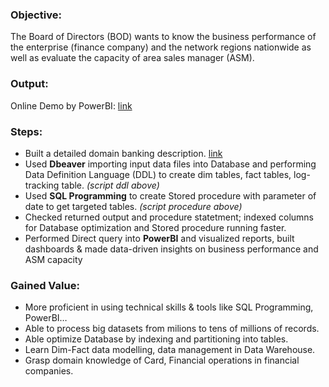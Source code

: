 ### **Objective**: 
The Board of Directors (BOD) wants to know the business performance of the enterprise (finance company) and the network regions nationwide as well as evaluate the capacity of area sales manager (ASM).

### **Output**: 
Online Demo by PowerBI: [link](https://app.powerbi.com/view?r=eyJrIjoiMDljNmJkMzEtZjk4NS00ZDljLThjM2EtNTEyNWEzOTllMzI2IiwidCI6IjZhYzJhZDA2LTY5MmMtNDY2My1iN2FmLWE5ZmYyYTg2NmQwYyIsImMiOjEwfQ%3D%3D)

### **Steps**:
-	Built a detailed domain banking description. [link](https://1drv.ms/x/c/7bf0fb35dcf828c6/EfKnKg8WNytOhlrzT7ybsfkBmjY3tAB3SZaDXGOyI9YdfQ?e=q7BNNk)
-	Used **Dbeaver** importing input data files into Database and performing Data Definition Language (DDL) to create dim tables, fact tables, log-tracking table. *(script ddl above)*
-	Used **SQL Programming** to create Stored procedure with parameter of date to get targeted tables. *(script procedure above)*
-	Checked returned output and procedure statetment;  indexed columns for Database optimization and Stored procedure running faster.
-	Performed Direct query into **PowerBI** and visualized reports, built dashboards & made data-driven insights on business performance and ASM capacity

### **Gained Value**:
-	More proficient in using technical skills & tools like SQL Programming, PowerBI…
-	Able to process big datasets from milions to tens of millions of records.
-	Able optimize Database by indexing and partitioning into tables.
-	Learn Dim-Fact data modelling, data management in Data Warehouse.
-	Grasp domain knowledge of Card, Financial operations in financial companies.
